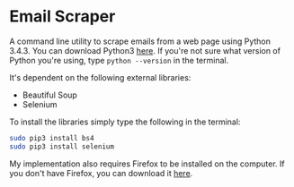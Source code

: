 # Email Scraper

A command line utility to scrape emails from a web page using Python 3.4.3. You can download Python3 [here](https://www.python.org/downloads/). If you're not sure what version of Python you're using, type `python --version` in the terminal.

It's dependent on the following external libraries:
- Beautiful Soup
- Selenium

To install the libraries simply type the following in the terminal:
````bash
sudo pip3 install bs4
sudo pip3 install selenium
````
My implementation also requires Firefox to be installed on the computer. If you don't have Firefox, you can download it [here](https://www.mozilla.org/en-US/firefox/desktop/).